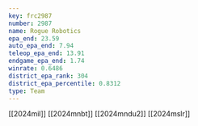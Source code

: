 ```yaml
---
key: frc2987
number: 2987
name: Rogue Robotics
epa_end: 23.59
auto_epa_end: 7.94
teleop_epa_end: 13.91
endgame_epa_end: 1.74
winrate: 0.6486
district_epa_rank: 304
district_epa_percentile: 0.8312
type: Team
---
```

[[2024mil]]
[[2024mnbt]]
[[2024mndu2]]
[[2024mslr]]
